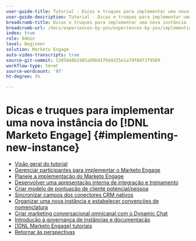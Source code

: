 ```yaml
---
user-guide-title: Tutorial - Dicas e truques para implementar uma nova instância  [!DNL Marketo Engage]
user-guide-description: Tutorial - Dicas e truques para implementar uma nova instância  [!DNL Marketo Engage]
breadcrumb-title: Dicas e truques para implementar uma nova instância  [!DNL Marketo Engage]
breadcrumb-url: /docs/experiences-by-you/experiences-by-you/implementing-new-instance/overview
index: true
role: Admin
level: Beginner
solution: Marketo Engage
auto-video-transcripts: true
source-git-commit: 1205848b1985a99b91f9d4d25e1a79f0df379589
workflow-type: tm+mt
source-wordcount: '97'
ht-degree: 3%

---
```



# Dicas e truques para implementar uma nova instância do [!DNL Marketo Engage] {#implementing-new-instance}

+ [Visão geral do tutorial](./overview.md)
+ [Gerenciar participantes para implementar o Marketo Engage](./managing-stakeholder-communications.md)
+ [Planeje a implementação do Marketo Engage](./planning-for-new-implementation.md)
+ [Desenvolver uma apresentação interna de integração e treinamento](./internal-training-roadshow.md)
+ [Criar modelo de pontuação de cliente potencial/pessoa](./building-person-scoring-model.md)
+ [Sincronizar campos dos conectores CRM nativos](./syncing-fields-for-crm-integration.md)
+ [Organizar uma nova instância e estabelecer convenções de nomenclatura](./organizing-new-instance.md)
+ [Criar marketing conversacional omnicanal com o Dynamic Chat](./designing-omnichannel-conversational-marketing.md)
+ [Introdução à governança de instâncias e documentação](./documenting-your-instance.md)
+ [[!DNL Marketo Engage] tutoriais](https://experienceleague.adobe.com/docs/marketo-learn/tutorials/overview.html?lang=pt-BR)
+ [Retornar às perspectivas](https://experienceleague.adobe.com/en/perspectives?lang=en#f-el_product=Marketo%20Engage&amp;aq=((%40el_contenttype%20NOT%20%22Community%7CUser%22)%20AND%20(%40el_contenttype%3D%22perspective%22)))
